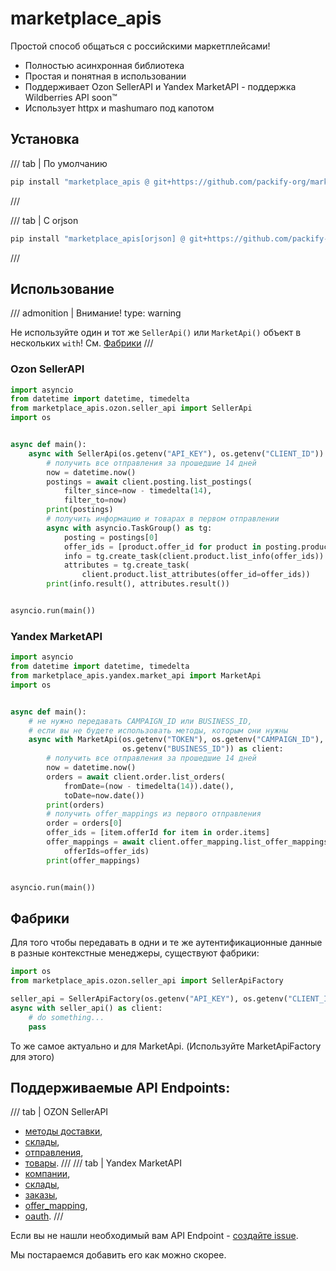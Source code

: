 # marketplace_apis

Простой способ общаться с российскими маркетплейсами!

* Полностью асинхронная библиотека
* Простая и понятная в использовании
* Поддерживает Ozon SellerAPI и Yandex MarketAPI - поддержка Wildberries API soon™
* Использует httpx и mashumaro под капотом

## Установка
/// tab | По умолчанию
```bash
pip install "marketplace_apis @ git+https://github.com/packify-org/marketplace_apis.git"
```
///

/// tab | С orjson
```bash
pip install "marketplace_apis[orjson] @ git+https://github.com/packify-org/marketplace_apis.git"
```
///
## Использование




/// admonition | Внимание!
    type: warning

Не используйте один и тот же `SellerApi()` или `MarketApi()` объект в нескольких `with`!
См. [Фабрики](#фабрики)
///
### Ozon SellerAPI

```python
import asyncio
from datetime import datetime, timedelta
from marketplace_apis.ozon.seller_api import SellerApi
import os


async def main():
    async with SellerApi(os.getenv("API_KEY"), os.getenv("CLIENT_ID")) as client:
        # получить все отправления за прошедшие 14 дней
        now = datetime.now()
        postings = await client.posting.list_postings(
            filter_since=now - timedelta(14),
            filter_to=now)
        print(postings)
        # получить информацию и товарах в первом отправлении
        async with asyncio.TaskGroup() as tg:
            posting = postings[0]
            offer_ids = [product.offer_id for product in posting.products]
            info = tg.create_task(client.product.list_info(offer_ids))
            attributes = tg.create_task(
                client.product.list_attributes(offer_id=offer_ids))
        print(info.result(), attributes.result())


asyncio.run(main())
```

### Yandex MarketAPI

```python
import asyncio
from datetime import datetime, timedelta
from marketplace_apis.yandex.market_api import MarketApi
import os


async def main():
    # не нужно передавать CAMPAIGN_ID или BUSINESS_ID,
    # если вы не будете использовать методы, которым они нужны
    async with MarketApi(os.getenv("TOKEN"), os.getenv("CAMPAIGN_ID"),
                         os.getenv("BUSINESS_ID")) as client:
        # получить все отправления за прошедшие 14 дней
        now = datetime.now()
        orders = await client.order.list_orders(
            fromDate=(now - timedelta(14)).date(),
            toDate=now.date())
        print(orders)
        # получить offer_mappings из первого отправления
        order = orders[0]
        offer_ids = [item.offerId for item in order.items]
        offer_mappings = await client.offer_mapping.list_offer_mappings(
            offerIds=offer_ids)
        print(offer_mappings)


asyncio.run(main())
```

## Фабрики
Для того чтобы передавать в одни и те же аутентификационные данные в разные контекстные менеджеры, существуют фабрики:
```python
import os
from marketplace_apis.ozon.seller_api import SellerApiFactory

seller_api = SellerApiFactory(os.getenv("API_KEY"), os.getenv("CLIENT_ID"))
async with seller_api() as client:
    # do something...
    pass
```
То же самое актуально и для MarketApi. (Используйте MarketApiFactory для этого)

## Поддерживаемые API Endpoints:
/// tab | OZON SellerAPI
* [методы доставки](reference/ozon/delivery_method/methods.md),
* [склады](reference/ozon/warehouse/methods.md),
* [отправления](reference/ozon/posting/methods.md),
* [товары](reference/ozon/product/methods.md).
///
/// tab | Yandex MarketAPI
* [компании](reference/yandex/campaign/methods.md),
* [склады](reference/yandex/warehouse/methods.md),
* [заказы](reference/yandex/order/methods.md),
* [offer_mapping](reference/yandex/offer_mapping/methods.md),
* [oauth](reference/yandex/oauth/methods.md).
///

Если вы не нашли необходимый вам API Endpoint - [создайте issue](https://github.com/packify-org/marketplace_apis/issues/new/choose).

Мы постараемся добавить его как можно скорее.
